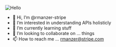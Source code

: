 ![Hello](https://images.pexels.com/photos/3747150/pexels-photo-3747150.jpeg?cs=srgb&dl=pexels-polina-zimmerman-3747150.jpg&fm=jpg)

- 👋 Hi, I’m @rmanzer-stripe
- 👀 I’m interested in understanding APIs holisticly
- 🌱 I’m currently learning stuff
- 💞️ I’m looking to collaborate on ... things
- 📫 How to reach me ... rmanzer@stripe.com

<!---
rmanzer-stripe/rmanzer-stripe is a ✨ special ✨ repository because its `README.md` (this file) appears on your GitHub profile.
You can click the Preview link to take a look at your changes.
--->
